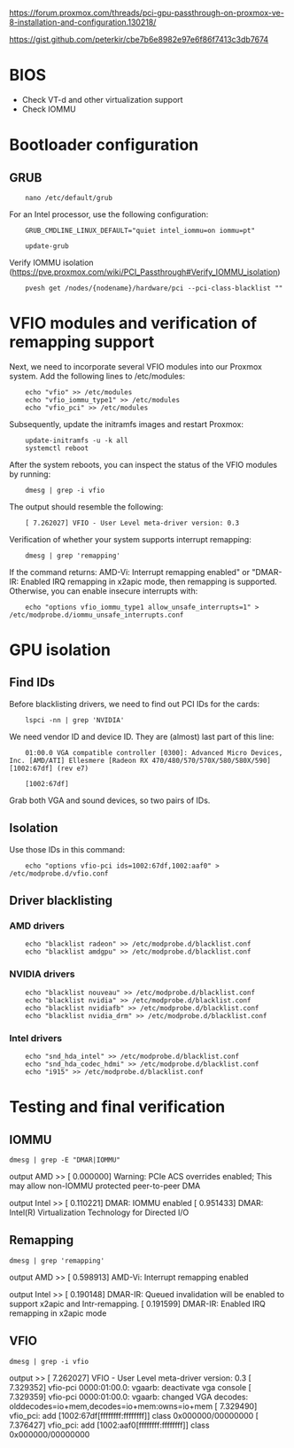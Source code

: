https://forum.proxmox.com/threads/pci-gpu-passthrough-on-proxmox-ve-8-installation-and-configuration.130218/

https://gist.github.com/peterkir/cbe7b6e8982e97e6f86f7413c3db7674


# BIOS
- Check VT-d and other virtualization support
- Check IOMMU

# Bootloader configuration

## GRUB

        nano /etc/default/grub

For an Intel processor, use the following configuration:

        GRUB_CMDLINE_LINUX_DEFAULT="quiet intel_iommu=on iommu=pt"

        update-grub

Verify IOMMU isolation (https://pve.proxmox.com/wiki/PCI_Passthrough#Verify_IOMMU_isolation)

        pvesh get /nodes/{nodename}/hardware/pci --pci-class-blacklist ""


# VFIO modules and verification of remapping support

Next, we need to incorporate several VFIO modules into our Proxmox system. Add the following lines to /etc/modules:

        echo "vfio" >> /etc/modules
        echo "vfio_iommu_type1" >> /etc/modules
        echo "vfio_pci" >> /etc/modules

Subsequently, update the initramfs images and restart Proxmox:

        update-initramfs -u -k all
        systemctl reboot

After the system reboots, you can inspect the status of the VFIO modules by running:

        dmesg | grep -i vfio

The output should resemble the following:

        [ 7.262027] VFIO - User Level meta-driver version: 0.3

Verification of whether your system supports interrupt remapping:

        dmesg | grep 'remapping'

If the command returns: AMD-Vi: Interrupt remapping enabled" or "DMAR-IR: Enabled IRQ remapping in x2apic mode, then remapping is supported. Otherwise,
you can enable insecure interrupts with:

        echo "options vfio_iommu_type1 allow_unsafe_interrupts=1" > /etc/modprobe.d/iommu_unsafe_interrupts.conf

# GPU isolation

## Find IDs

Before blacklisting drivers, we need to find out PCI IDs for the cards:

        lspci -nn | grep 'NVIDIA'

We need vendor ID and device ID. They are (almost) last part of this line:

        01:00.0 VGA compatible controller [0300]: Advanced Micro Devices, Inc. [AMD/ATI] Ellesmere [Radeon RX 470/480/570/570X/580/580X/590] [1002:67df] (rev e7)

        [1002:67df]

Grab both VGA and sound devices, so two pairs of IDs.

## Isolation

Use those IDs in this command:

        echo "options vfio-pci ids=1002:67df,1002:aaf0" > /etc/modprobe.d/vfio.conf

## Driver blacklisting

### AMD drivers

        echo "blacklist radeon" >> /etc/modprobe.d/blacklist.conf
        echo "blacklist amdgpu" >> /etc/modprobe.d/blacklist.conf

### NVIDIA drivers

        echo "blacklist nouveau" >> /etc/modprobe.d/blacklist.conf
        echo "blacklist nvidia" >> /etc/modprobe.d/blacklist.conf
        echo "blacklist nvidiafb" >> /etc/modprobe.d/blacklist.conf
        echo "blacklist nvidia_drm" >> /etc/modprobe.d/blacklist.conf

### Intel drivers

        echo "snd_hda_intel" >> /etc/modprobe.d/blacklist.conf
        echo "snd_hda_codec_hdmi" >> /etc/modprobe.d/blacklist.conf
        echo "i915" >> /etc/modprobe.d/blacklist.conf

# Testing and final verification

## IOMMU

	dmesg | grep -E "DMAR|IOMMU"

output AMD >>
	[    0.000000] Warning: PCIe ACS overrides enabled; This may allow non-IOMMU protected peer-to-peer DMA

output Intel >>
	[    0.110221] DMAR: IOMMU enabled
	[    0.951433] DMAR: Intel(R) Virtualization Technology for Directed I/O

## Remapping

	dmesg | grep 'remapping'

output AMD >>
	[    0.598913] AMD-Vi: Interrupt remapping enabled

output Intel >>
	[    0.190148] DMAR-IR: Queued invalidation will be enabled to support x2apic and Intr-remapping.
	[    0.191599] DMAR-IR: Enabled IRQ remapping in x2apic mode

## VFIO

	dmesg | grep -i vfio


output >>
	[    7.262027] VFIO - User Level meta-driver version: 0.3
	[    7.329352] vfio-pci 0000:01:00.0: vgaarb: deactivate vga console
	[    7.329359] vfio-pci 0000:01:00.0: vgaarb: changed VGA decodes: olddecodes=io+mem,decodes=io+mem:owns=io+mem
	[    7.329490] vfio_pci: add [1002:67df[ffffffff:ffffffff]] class 0x000000/00000000
	[    7.376427] vfio_pci: add [1002:aaf0[ffffffff:ffffffff]] class 0x000000/00000000


